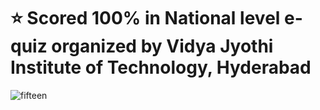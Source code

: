 # :star:  Scored 100% in National level e-quiz organized by Vidya Jyothi Institute of Technology, Hyderabad
![fifteen](https://user-images.githubusercontent.com/107871742/181482004-e66de173-90e5-4b10-9098-69677c8acd13.jpg)

